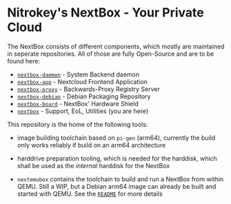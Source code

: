 Nitrokey's NextBox - Your Private Cloud
=======================================

The NextBox consists of different components, which
mostly are maintained in seperate repositories. All
of those are fully Open-Source and are to be found 
here:

* [`nextbox-daemon`](https://github.com/Nitrokey/nextbox-daemon) - System Backend daemon
* [`nextbox-app`](https://github.com/Nitrokey/nextbox-app) - Nextcloud Frontend Application
* [`nextbox-proxy`](https://github.com/Nitrokey/nextbox-proxy) - Backwards-Proxy Registry Server
* [`nextbox-debian`](https://github.com/Nitrokey/nextbox-debian) - Debian Packaging Repository
* [`nextbox-board`](https://github.com/Nitrokey/nextbox-board) - NextBox' Hardware Shield
* [`nextbox`](https://github.com/Nitrokey/nextbox) - Support, EoL, Utilities (you are here)


This repository is the home of the following tools:

* image building toolchain based on `pi-gen` (arm64), 
  currently the build only works reliably if build 
	on an arm64 architecture

* harddrive preparation tooling, which is needed for
  the harddisk, which shall be used as the *internal*
	harddisk for the NextBox

* `nextemubox` contains the toolchain to build and run
  a NextBox from within QEMU. Still a WIP, but a Debian 
	arm64 image can already be built and started with QEMU.
	See the [`README`](https://github.com/Nitrokey/nextbox/nextemubox/README.md)
	for more details
